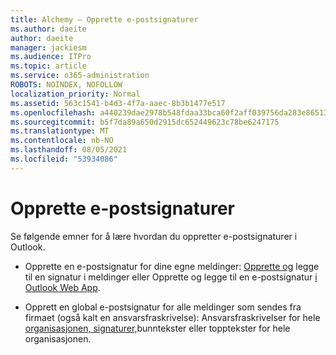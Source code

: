 ```yaml
---
title: Alchemy – Opprette e-postsignaturer
ms.author: daeite
author: daeite
manager: jackiesm
ms.audience: ITPro
ms.topic: article
ms.service: o365-administration
ROBOTS: NOINDEX, NOFOLLOW
localization_priority: Normal
ms.assetid: 563c1541-b4d3-4f7a-aaec-8b3b1477e517
ms.openlocfilehash: a440239dae2978b548fdaa33bca60f2aff039756da283e86513b9ee2dbd3c59b
ms.sourcegitcommit: b5f7da89a650d2915dc652449623c78be6247175
ms.translationtype: MT
ms.contentlocale: nb-NO
ms.lasthandoff: 08/05/2021
ms.locfileid: "53934086"
---
```

# <a name="create-email-signatures"></a>Opprette e-postsignaturer

Se følgende emner for å lære hvordan du oppretter e-postsignaturer i Outlook.
  
- Opprette en e-postsignatur for dine egne meldinger: [Opprette og](https://support.office.com/article/8ee5d4f4-68fd-464a-a1c1-0e1c80bb27f2.aspx) legge til en signatur i meldinger eller Opprette og legge til en e-postsignatur [i Outlook Web App](https://support.office.com/article/0f230564-11b9-4239-83de-f10cbe4dfdfc.aspx).
    
- Opprett en global e-postsignatur for alle meldinger som sendes fra firmaet (også kalt en ansvarsfraskrivelse): Ansvarsfraskrivelser for hele [organisasjonen, signaturer,](https://go.microsoft.com/fwlink/p/?linkid=391096)bunntekster eller topptekster for hele organisasjonen.
    

